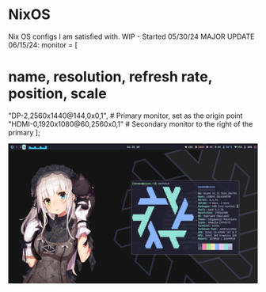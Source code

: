 # NixOS
Nix OS configs I am satisfied with.
WIP - Started 05/30/24
MAJOR UPDATE 06/15/24: 
monitor = [
  # name, resolution, refresh rate, position, scale
  "DP-2,2560x1440@144,0x0,1",  # Primary monitor, set as the origin point
  "HDMI-0,1920x1080@60,2560x0,1"  # Secondary monitor to the right of the primary
];


![Example Image](https://github.com/Kclamberth/NixOS/blob/main/assets/nix1.png)

